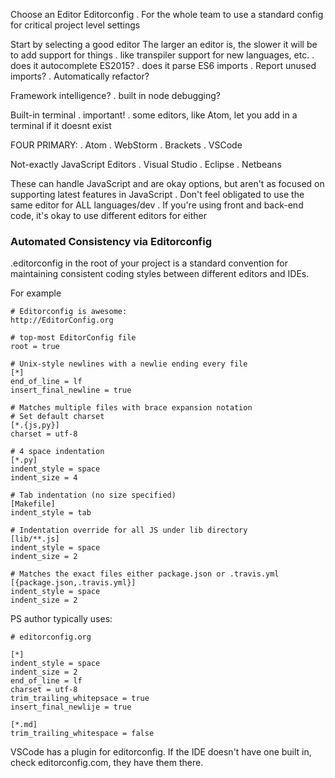 Choose an Editor
Editorconfig
. For the whole team to use a standard config for critical project level settings

Start by selecting a good editor
The larger an editor is, the slower it will be to add support for things
. like transpiler support for new languages, etc.
. does it autocomplete ES2015?
. does it parse ES6 imports
. Report unused imports?
. Automatically refactor?

Framework intelligence?
. built in node debugging?

Built-in terminal
. important!
. some editors, like Atom, let you add in a terminal if it doesnt exist

FOUR PRIMARY:
. Atom
. WebStorm
. Brackets
. VSCode

Not-exactly JavaScript Editors
. Visual Studio
. Eclipse
. Netbeans

These can handle JavaScript and are okay options, but aren't as focused on supporting latest features in JavaScript
. Don't feel obligated to use the same editor for ALL languages/dev
. If you're using front and back-end code, it's okay to use different editors for either

### Automated Consistency via Editorconfig
.editorconfig in the root of your project is a standard convention for maintaining consistent coding styles between different editors and IDEs.

For example
```
# Editorconfig is awesome:
http://EditorConfig.org

# top-most EditorConfig file
root = true

# Unix-style newlines with a newlie ending every file
[*]
end_of_line = lf
insert_final_newline = true

# Matches multiple files with brace expansion notation
# Set default charset
[*.{js,py}]
charset = utf-8

# 4 space indentation
[*.py]
indent_style = space
indent_size = 4

# Tab indentation (no size specified)
[Makefile]
indent_style = tab

# Indentation override for all JS under lib directory
[lib/**.js]
indent_style = space
indent_size = 2

# Matches the exact files either package.json or .travis.yml
[{package.json,.travis.yml}]
indent_style = space
indent_size = 2
```

PS author typically uses:

```
# editorconfig.org

[*]
indent_style = space
indent_size = 2
end_of_line = lf
charset = utf-8
trim_trailing_whitepsace = true
insert_final_newlije = true

[*.md]
trim_trailing_whitespace = false
```

VSCode has a plugin for editorconfig. If the IDE doesn't have one built in, check editorconfig.com, they have them there.